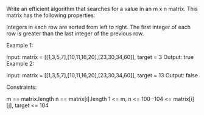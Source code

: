 Write an efficient algorithm that searches for a value in an m x n matrix. This matrix has the following properties:

Integers in each row are sorted from left to right.
The first integer of each row is greater than the last integer of the previous row.
 

Example 1:


Input: matrix = [[1,3,5,7],[10,11,16,20],[23,30,34,60]], target = 3
Output: true
Example 2:


Input: matrix = [[1,3,5,7],[10,11,16,20],[23,30,34,60]], target = 13
Output: false
 

Constraints:

m == matrix.length
n == matrix[i].length
1 <= m, n <= 100
-104 <= matrix[i][j], target <= 104
